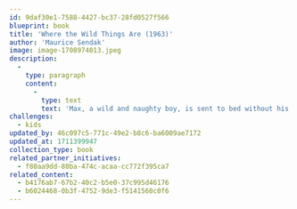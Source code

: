 ```yaml
---
id: 9daf30e1-7588-4427-bc37-28fd0527f566
blueprint: book
title: 'Where the Wild Things Are (1963)'
author: 'Maurice Sendak'
image: image-1708974013.jpeg
description:
  -
    type: paragraph
    content:
      -
        type: text
        text: 'Max, a wild and naughty boy, is sent to bed without his supper by his exhausted mother. In his room, he imagines sailing far away to a land of Wild Things. Instead of eating him, the Wild Things make Max their king.'
challenges:
  - kids
updated_by: 46c097c5-771c-49e2-b8c6-ba6009ae7172
updated_at: 1711399947
collection_type: book
related_partner_initiatives:
  - f80aa9dd-80ba-474c-acaa-cc772f395ca7
related_content:
  - b4176ab7-67b2-40c2-b5e0-37c995d46176
  - b6024468-0b3f-4752-9de3-f5141560c0f6
---
```

